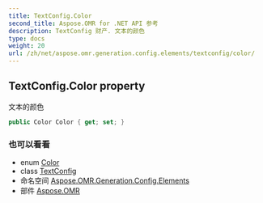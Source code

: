 ```yaml
---
title: TextConfig.Color
second_title: Aspose.OMR for .NET API 参考
description: TextConfig 财产. 文本的颜色
type: docs
weight: 20
url: /zh/net/aspose.omr.generation.config.elements/textconfig/color/
---
```

## TextConfig.Color property

文本的颜色

```csharp
public Color Color { get; set; }
```

### 也可以看看

* enum [Color](../../../aspose.omr.generation/color/)
* class [TextConfig](../)
* 命名空间 [Aspose.OMR.Generation.Config.Elements](../../textconfig/)
* 部件 [Aspose.OMR](../../../)


